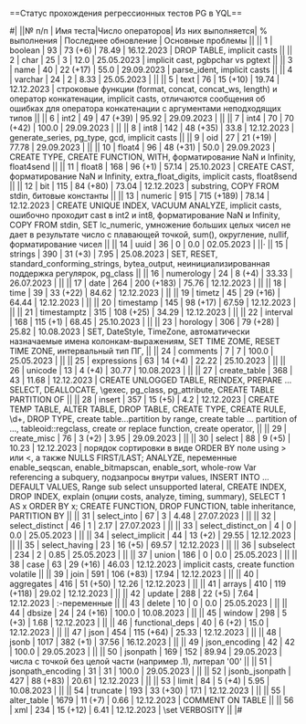 ==Статус прохождения регрессионных тестов PG в YQL==

#|
||№ п/п | Имя теста|Число операторов| Из них выполняется| % выполнения | Последнее обновление | Основные проблемы ||
|| 1 | boolean | 93 | 73 (+6) | 78.49 | 16.12.2023 | DROP TABLE, implicit casts ||
|| 2 | char | 25 | 3 | 12.0 | 25.05.2023 | implicit cast, pgbpchar vs pgtext ||
|| 3 | name | 40 | 22 (+17) | 55.0 | 29.09.2023 | parse_ident, implicit casts ||
|| 4 | varchar | 24 | 2 | 8.33 | 25.05.2023 | ||
|| 5 | text | 76 | 15 (+10) | 19.74 | 12.12.2023 | строковые функции (format, concat, concat_ws, length) и оператор конкатенации, implicit casts, отличаются сообщения об ошибках для оператора конкатенации с аргументами неподходящих типов ||
|| 6 | int2 | 49 | 47 (+39) | 95.92 | 29.09.2023 | ||
|| 7 | int4 | 70 | 70 (+42) | 100.0 | 29.09.2023 | ||
|| 8 | int8 | 142 | 48 (+35) | 33.8 | 12.12.2023 | generate_series, pg_type, gcd, implicit casts ||
|| 9 | oid | 27 | 21 (+19) | 77.78 | 29.09.2023 | ||
|| 10 | float4 | 96 | 48 (+31) | 50.0 | 29.09.2023 | CREATE TYPE, CREATE FUNCTION, WITH, форматирование NaN и Infinity, float4send ||
|| 11 | float8 | 168 | 96 (+1) | 57.14 | 25.10.2023 | CREATE CAST, форматирование NaN и Infinity, extra_float_digits, implicit casts, float8send ||
|| 12 | bit | 115 | 84 (+80) | 73.04 | 12.12.2023 | substring, COPY  FROM stdin, битовые константы ||
|| 13 | numeric | 915 | 715 (+189) | 78.14 | 12.12.2023 | CREATE UNIQUE INDEX, VACUUM ANALYZE, implicit casts, ошибочно проходит cast в int2 и int8, форматирование NaN и Infinity, COPY FROM stdin, SET lc_numeric, умножение больших целых чисел не дает в результате число с плавающей точкой, sum(), округление, nullif, форматирование чисел ||
|| 14 | uuid | 36 | 0 | 0.0 | 02.05.2023 | ||·
|| 15 | strings | 390 | 31 (+3) | 7.95 | 25.08.2023 | SET, RESET, standard_conforming_strings, bytea_output, неинициализированная поддержка регулярок, pg_class  ||
|| 16 | numerology | 24 | 8 (+4) | 33.33 | 26.07.2023 |  ||
|| 17 | date | 264 | 200 (+183) | 75.76 | 12.12.2023 | ||
|| 18 | time | 39 | 33 (+22) | 84.62 | 12.12.2023 | ||
|| 19 | timetz | 45 | 29 (+16) | 64.44 | 12.12.2023 | ||
|| 20 | timestamp | 145 | 98 (+17) | 67.59 | 12.12.2023 | ||
|| 21 | timestamptz | 315 | 108 (+25) | 34.29 | 12.12.2023 | ||
|| 22 | interval | 168 | 115 (+1) | 68.45 | 25.10.2023 | ||
|| 23 | horology | 306 | 79 (+28) | 25.82 | 10.08.2023 | SET, DateStyle, TimeZone, автоматически назначаемые имена колонкам-выражениям, SET TIME ZOME, RESET TIME ZONE, интервальный тип ПГ, ||
|| 24 | comments | 7 | 7 | 100.0 | 25.05.2023 |  ||
|| 25 | expressions | 63 | 14 (+4) | 22.22 | 25.10.2023 | ||
|| 26 | unicode | 13 | 4 (+4) | 30.77 | 10.08.2023 | ||
|| 27 | create_table | 368 | 43 | 11.68 | 12.12.2023 | CREATE UNLOGGED TABLE, REINDEX, PREPARE ... SELECT, DEALLOCATE, \gexec, pg_class, pg_attribute, CREATE TABLE PARTITION OF ||
|| 28 | insert | 357 | 15 (+5) | 4.2 | 12.12.2023 | CREATE TEMP TABLE, ALTER TABLE, DROP TABLE, CREATE TYPE, CREATE RULE, \d+, DROP TYPE, create table...partition by range, create table ... partition of ..., tableoid::regclass, create or replace function, create operator, ||
|| 29 | create_misc | 76 | 3 (+2) | 3.95 | 29.09.2023 | ||
|| 30 | select | 88 | 9 (+5) | 10.23 | 12.12.2023 | порядок сортировки в виде  ORDER BY поле using > или <, а также NULLS FIRST/LAST; ANALYZE, переменные enable_seqscan, enable_bitmapscan, enable_sort,  whole-row Var referencing a subquery, подзапросы внутри values, INSERT INTO ... DEFAULT VALUES, Range sub select unsupported lateral, CREATE INDEX, DROP INDEX, explain (опции costs, analyze, timing, summary), SELECT 1 AS x ORDER BY x; CREATE FUNCTION, DROP FUNCTION, table inheritance, PARTITION BY ||
|| 31 | select_into | 67 | 3 | 4.48 | 27.07.2023 | ||
|| 32 | select_distinct | 46 | 1 | 2.17 | 27.07.2023 | ||
|| 33 | select_distinct_on | 4 | 0 | 0.0 | 25.05.2023 | ||
|| 34 | select_implicit | 44 | 13 (+2) | 29.55 | 12.12.2023 | ||
|| 35 | select_having | 23 | 16 (+5) | 69.57 | 12.12.2023 | ||
|| 36 | subselect | 234 | 2 | 0.85 | 25.05.2023 | ||
|| 37 | union | 186 | 0 | 0.0 | 25.05.2023 | ||
|| 38 | case | 63 | 29 (+16) | 46.03 | 12.12.2023 | implicit casts, create function volatile ||
|| 39 | join | 591 | 106 (+83) | 17.94 | 12.12.2023 | ||
|| 40 | aggregates | 416 | 51 (+50) | 12.26 | 12.12.2023 | ||
|| 41 | arrays | 410 | 119 (+118) | 29.02 | 12.12.2023 | ||
|| 42 | update | 288 | 22 (+5) | 7.64 | 12.12.2023 | :-переменные ||
|| 43 | delete | 10 | 0 | 0.0 | 25.05.2023 | ||
|| 44 | dbsize | 24 | 24 (+16) | 100.0 | 10.08.2023 | ||
|| 45 | window | 298 | 5 (+3) | 1.68 | 12.12.2023 | ||
|| 46 | functional_deps | 40 | 6 (+2) | 15.0 | 12.12.2023 | ||
|| 47 | json | 454 | 115 (+64) | 25.33 | 12.12.2023 | ||
|| 48 | jsonb | 1017 | 382 (+1) | 37.56 | 16.12.2023 | ||
|| 49 | json_encoding | 42 | 42 | 100.0 | 29.05.2023 | ||
|| 50 | jsonpath | 169 | 152 | 89.94 | 29.05.2023 | числа с точкой без целой части (например .1), литерал '00' ||
|| 51 | jsonpath_encoding | 31 | 31 | 100.0 | 29.05.2023 | ||
|| 52 | jsonb_jsonpath | 427 | 88 (+83) | 20.61 | 12.12.2023 | ||
|| 53 | limit | 84 | 5 (+4) | 5.95 | 10.08.2023 | ||
|| 54 | truncate | 193 | 33 (+30) | 17.1 | 12.12.2023 | ||
|| 55 | alter_table | 1679 | 11 (+7) | 0.66 | 12.12.2023 | COMMENT ON TABLE ||
|| 56 | xml | 234 | 15 (+12) | 6.41 | 12.12.2023 | \set VERBOSITY ||
|#
